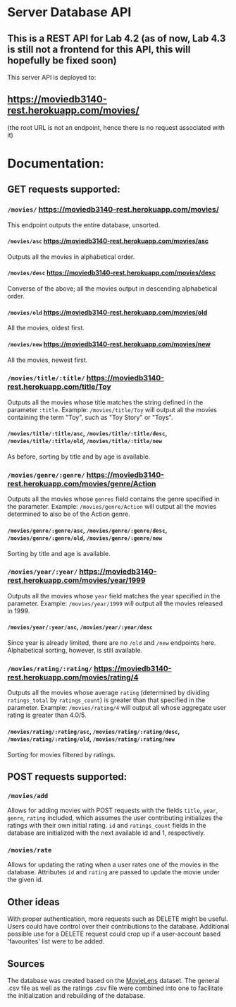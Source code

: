 # Server Database API

## This is a REST API for Lab 4.2 (as of now, Lab 4.3 is still not a frontend for this API, this will hopefully be fixed soon)

This server API is deployed to:

## https://moviedb3140-rest.herokuapp.com/movies/

(the root URL is not an endpoint, hence there is no request associated with it) 

# Documentation:


## GET requests supported:

### `/movies/` https://moviedb3140-rest.herokuapp.com/movies/

This endpoint outputs the entire database, unsorted.

#### `/movies/asc` https://moviedb3140-rest.herokuapp.com/movies/asc

Outputs all the movies in alphabetical order.

#### `/movies/desc` https://moviedb3140-rest.herokuapp.com/movies/desc

Converse of the above; all the movies output in descending alphabetical order.

#### `/movies/old` https://moviedb3140-rest.herokuapp.com/movies/old

All the movies, oldest first.


#### `/movies/new` https://moviedb3140-rest.herokuapp.com/movies/new

All the movies, newest first.


### `/movies/title/:title/` https://moviedb3140-rest.herokuapp.com/title/Toy

Outputs all the movies whose title matches the string defined in the parameter `:title`. Example: `/movies/title/Toy` will output all the movies containing the term "Toy", such as "Toy Story" or "Toys".


#### `/movies/title/:title/asc`, `/movies/title/:title/desc`, `/movies/title/:title/old`, `/movies/title/:title/new`

As before, sorting by title and by age is available.


### `/movies/genre/:genre/` https://moviedb3140-rest.herokuapp.com/movies/genre/Action

Outputs all the movies whose `genres` field contains the genre specified in the parameter. Example: `/movies/genre/Action` will output all the movies determined to also be of the Action genre.


#### `/movies/genre/:genre/asc`, `/movies/genre/:genre/desc`, `/movies/genre/:genre/old`, `/movies/genre/:genre/new`

Sorting by title and age is available.


### `/movies/year/:year/` https://moviedb3140-rest.herokuapp.com/movies/year/1999

Outputs all the movies whose `year` field matches the year specified in the parameter. Example: `/movies/year/1999` will output all the movies released in 1999.


#### `/movies/year/:year/asc`, `/movies/year/:year/desc`

Since year is already limited, there are no `/old` and `/new` endpoints here. Alphabetical sorting, however, is still available.



### `/movies/rating/:rating/` https://moviedb3140-rest.herokuapp.com/movies/rating/4

Outputs all the movies whose average `rating` (determined by dividing `ratings_total` by `ratings_count`) is greater than that specified in the parameter. Example: `/movies/rating/4` will output all whose aggregate user rating is greater than 4.0/5.


#### `/movies/rating/:rating/asc`, `/movies/rating/:rating/desc`, `/movies/rating/:rating/old`, `/movies/rating/:rating/new`

Sorting for movies filtered by ratings.


## POST requests supported:

### `/movies/add`

Allows for adding movies with POST requests with the fields `title`, `year`, `genre`, `rating` included, which assumes the user contributing initializes the ratings with their own initial rating. `id` and `ratings_count` fields in the database are initialized with the next available id and 1, respectively.


### `/movies/rate`

Allows for updating the rating when a user rates one of the movies in the database. Attributes `id` and `rating` are passed to update the movie under the given id.


## Other ideas

With proper authentication, more requests such as DELETE might be useful. Users could have control over their contributions to the database. Additional possible use for a DELETE request could crop up if a user-account based 'favourites' list were to be added.


## Sources

The database was created based on the [MovieLens](https://grouplens.org/datasets/movielens/latest/) dataset. The general .csv file as well as the ratings .csv file were combined into one to facilitate the initialization and rebuilding of the database. 
